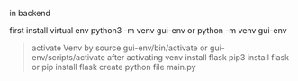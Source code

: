 in backend 

 first install virtual env   python3 -m venv gui-env or python -m venv gui-env
> activate Venv by source gui-env/bin/activate or  gui-env/scripts/activate
> after activating venv install flask pip3 install flask or pip install flask
> create python file main.py
